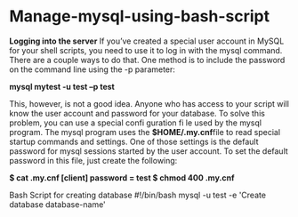 # Manage-mysql-using-bash-script
**Logging into the server**
If you’ve created a special user account in MySQL for your shell scripts, you need to use it
to log in with the mysql command. There are a couple ways to do that. One method is to
include the password on the command line using the -p parameter:
 
   **mysql mytest -u test –p test**

This, however, is not a good idea. Anyone who has access to your script will know the user
account and password for your database.
To solve this problem, you can use a special confi guration fi le used by the mysql program.
The mysql program uses the **$HOME/.my.cnf**file to read special startup commands and
settings. One of those settings is the default password for mysql sessions started by the
user account.
To set the default password in this file, just create the following:

**$ cat .my.cnf
  [client]
  password = test
  $ chmod 400 .my.cnf**

Bash Script for creating database
#!/bin/bash
mysql -u test -e 'Create database database-name'
